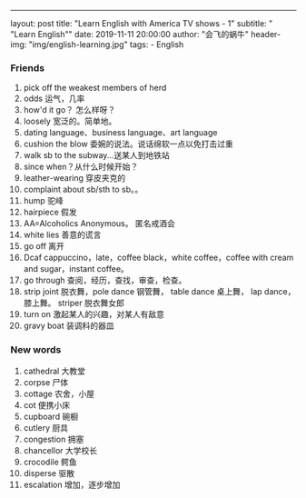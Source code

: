 ---
layout:     post
title:      "Learn English with America TV shows - 1"
subtitle:   " \"Learn English\""
date:       2019-11-11 20:00:00
author:     "会飞的蜗牛"
header-img: "img/english-learning.jpg"
tags:
    - English
    


### Friends
1. pick off the weakest members of herd
2. odds 运气，几率
3. how'd it go？ 怎么样呀？
4. loosely 宽泛的。简单地。
5. dating language、business language、art language 
6. cushion the blow  委婉的说法。说话绵软一点以免打击过重
7. walk sb to the subway...送某人到地铁站
8. since when？从什么时候开始？
9. leather-wearing 穿皮夹克的
10. complaint about sb/sth to sb。。
11. hump 驼峰
12. hairpiece  假发
13. AA=Alcoholics Anonymous。 匿名戒酒会
14. white lies 善意的谎言
15. go off 离开
16. Dcaf cappuccino，late，coffee black，white coffee，coffee with cream and sugar，instant coffee。
17. go through 查阅，经历，查找，审查，检查。
18. strip joint 脱衣舞，pole dance 钢管舞， table dance 桌上舞， lap dance， 膝上舞。 striper 脱衣舞女郎
19. turn on 激起某人的兴趣，对某人有敌意
20. gravy boat 装调料的器皿

### New words
1. cathedral 大教堂
2. corpse 尸体
3. cottage 农舍，小屋
4. cot 便携小床
5. cupboard 碗橱
6. cutlery 厨具
7. congestion 拥塞
8. chancellor 大学校长
9. crocodile 鳄鱼
10. disperse 驱散
11. escalation  增加，逐步增加